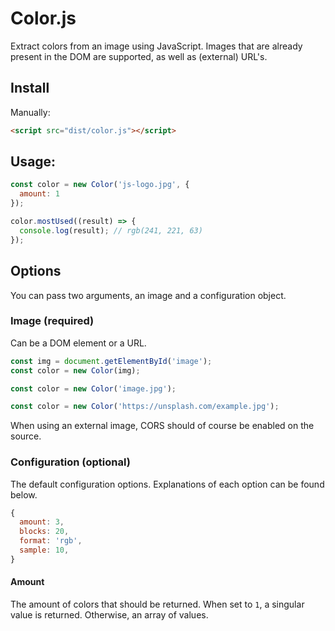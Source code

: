 # Color.js

Extract colors from an image using JavaScript. Images that are already present in the DOM are supported, as well as (external) URL's.

## Install

Manually:

```html
<script src="dist/color.js"></script>
```

## Usage:

```js
const color = new Color('js-logo.jpg', {
  amount: 1
});

color.mostUsed((result) => {
  console.log(result); // rgb(241, 221, 63)
});
```

## Options

You can pass two arguments, an image and a configuration object.

### Image (required)

Can be a DOM element or a URL.

```js
const img = document.getElementById('image');
const color = new Color(img);
```

```js
const color = new Color('image.jpg');
```

```js
const color = new Color('https://unsplash.com/example.jpg');
```

When using an external image, CORS should of course be enabled on the source.

### Configuration (optional)

The default configuration options. Explanations of each option can be found below.

```js
{
  amount: 3,
  blocks: 20,
  format: 'rgb',
  sample: 10,
}
```

#### Amount

The amount of colors that should be returned. When set to `1`, a singular value is returned. Otherwise, an array of values.
